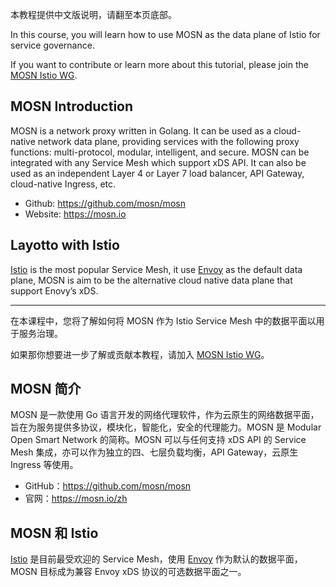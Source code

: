 本教程提供中文版说明，请翻至本页底部。

In this course, you will learn how to use MOSN as the data plane of Istio for service governance.

If you want to contribute or learn more about this tutorial, please join the [MOSN Istio WG](https://github.com/mosn/community/blob/master/wg-istio.md).

## MOSN Introduction

MOSN is a network proxy written in Golang. It can be used as a cloud-native network data plane, providing services with the following proxy functions: multi-protocol, modular, intelligent, and secure. MOSN can be integrated with any Service Mesh which support xDS API. It can also be used as an independent Layer 4 or Layer 7 load balancer, API Gateway, cloud-native Ingress, etc.

- Github: https://github.com/mosn/mosn
- Website: https://mosn.io

## Layotto with Istio

[Istio](https://github.com/istio/istio) is the most popular Service Mesh, it use [Envoy](https://envoyproxy.io) as the default data plane, MOSN is aim to be the alternative cloud native data plane that support Enovy’s xDS.

---

在本课程中，您将了解如何将 MOSN 作为 Istio Service Mesh 中的数据平面以用于服务治理。

如果那你想要进一步了解或贡献本教程，请加入 [MOSN Istio WG](https://github.com/mosn/community/blob/master/wg-istio.md)。

## MOSN 简介

MOSN 是一款使用 Go 语言开发的网络代理软件，作为云原生的网络数据平面，旨在为服务提供多协议，模块化，智能化，安全的代理能力。MOSN 是 Modular Open Smart Network 的简称。MOSN 可以与任何支持 xDS API 的 Service Mesh 集成，亦可以作为独立的四、七层负载均衡，API Gateway，云原生 Ingress 等使用。

- GitHub：https://github.com/mosn/mosn
- 官网：https://mosn.io/zh

## MOSN 和 Istio

[Istio](https://istio.io) 是目前最受欢迎的 Service Mesh，使用 [Envoy](https://envoyproxy.io) 作为默认的数据平面，MOSN 目标成为兼容 Envoy xDS 协议的可选数据平面之一。